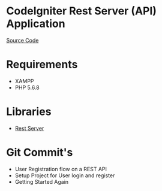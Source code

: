 # CodeIgniter Rest Server (API) Application

[Source Code](https://github.com/jeevan15498/CodeIgniter-Rest-Server-API-Application)


# Requirements

- XAMPP
- PHP 5.6.8


# Libraries

- [Rest Server](https://github.com/chriskacerguis/codeigniter-restserver)


# Git Commit's

- User Registration flow on a REST API
- Setup Project for User login and register
- Getting Started Again